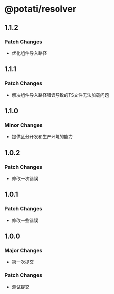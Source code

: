 # @potati/resolver

## 1.1.2

### Patch Changes

- 优化组件导入路径

## 1.1.1

### Patch Changes

- 解决组件导入路径错误导致的TS文件无法加载问题

## 1.1.0

### Minor Changes

- 提供区分开发和生产环境的能力

## 1.0.2

### Patch Changes

- 修改一次错误

## 1.0.1

### Patch Changes

- 修改一些错误

## 1.0.0

### Major Changes

- 第一次提交

### Patch Changes

- 测试提交
